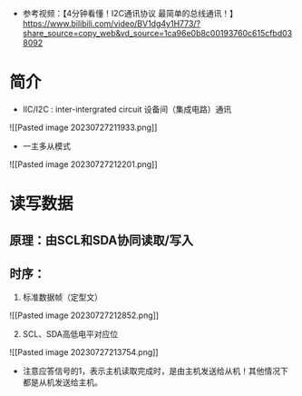 - 参考视频：【4分钟看懂！I2C通讯协议 最简单的总线通讯！】 https://www.bilibili.com/video/BV1dg4y1H773/?share_source=copy_web&vd_source=1ca96e0b8c00193760c615cfbd038092

# 简介

- IIC/I2C : inter-intergrated circuit 设备间（集成电路）通讯

![[Pasted image 20230727211933.png]]

- 一主多从模式

![[Pasted image 20230727212201.png]]

# 读写数据

## 原理：由SCL和SDA协同读取/写入

## 时序：

1. 标准数据帧（定型文）

![[Pasted image 20230727212852.png]]

2. SCL、SDA高低电平对应位

![[Pasted image 20230727213754.png]]

- 注意应答信号的1，表示主机读取完成时，是由主机发送给从机！其他情况下都是从机发送给主机。